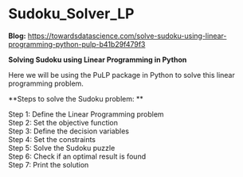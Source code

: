 # Sudoku_Solver_LP

**Blog:** https://towardsdatascience.com/solve-sudoku-using-linear-programming-python-pulp-b41b29f479f3

**Solving Sudoku using Linear Programming in Python**

Here we will be using the PuLP package in Python to solve this linear programming problem.

**Steps to solve the Sudoku problem: **   

Step 1: Define the Linear Programming problem  
Step 2: Set the objective function  
Step 3: Define the decision variables   
Step 4: Set the constraints  
Step 5: Solve the Sudoku puzzle  
Step 6: Check if an optimal result is found  
Step 7: Print the solution

